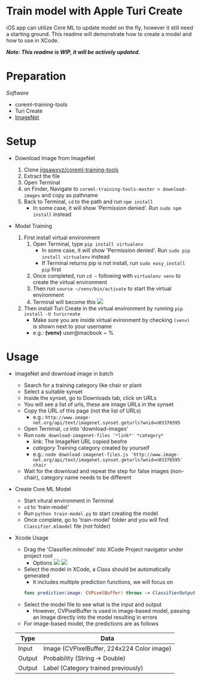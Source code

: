  # Train model with Apple Turi Create
  iOS app can utilize Core ML to update model on the fly, however it still need a starting ground. This readme will demonstrate how to create a model and how to use in XCode.
  
***Note: This readme is WIP, it will be actively updated.***

# Preparation
*Software*
- coreml-training-tools
- Turi Create
- [ImageNet](http://www.image-net.org)

# Setup

- Download Image from ImageNet
    1. Clone [jigsawxyz/coreml-training-tools](https://github.com/jigsawxyz/coreml-training-tools)
    1. Extract the file
    1. Open Terminal
    1. on Finder, Navigate to `coreml-training-tools-master > download-images` and copy as pathname
    1. Back to Terminal, `cd` to the path and run `npm install`
        - In some case, it will show 'Permission denied'. Run `sudo npm install` instead

- Model Training
    1. First install virtual environment
       1. Open Terminal, type `pip install virtualenv`
          - In some case, it will show 'Permission denied'. Run `sudo pip install virtualenv` instead
          - If Terminal returns pip is not install, run `sudo easy_install pip` first
       1. Once completed, run `cd ~` following with `virtualenv venv` to create the virtual environment
       1. Then run `source ~/venv/bin/activate` to start the virtual environment
       1. Terminal will become this
       ![](https://i.imgur.com/Z1bRS1H.png)
     1. Then install Turi Create in the virtual environment by running `pip install -U turicreate`
        - Make sure you are inside virtual evironment by checking `(venv)` is shown next to your username
        - e.g.: **(venv)** user@macbook ~ %
        
 
# Usage

- ImageNet and download image in batch
   - Search for a training category like chair or plant
   - Select a suitable synset
   - Inside the synset, go to Downloads tab, click on URLs
   - You will see a list of urls, these are image URLs in the synset
   - Copy the URL of this page (not the list of URLs)
     - e.g.: `http://www.image-net.org/api/text/imagenet.synset.geturls?wnid=n03376595`
   - Open Terminal, `cd` into 'download-images'
   - Run `node download-imagenet-files '*link*' *category*`
     - *link*: The ImageNet URL copied beofre
     - *category* Training category created by yourself
     - e.g.: `node download-imagenet-files.js 'http://www.image-net.org/api/text/imagenet.synset.geturls?wnid=n03376595' chair`
   - Wait for the download and repeat the step for false images (non-chair), category name needs to be different

- Create Core ML Model
   - Start vitural environment in Terminal
   - `cd` to 'train-model'
   - Run `python train-model.py` to start creating the model
   - Once complete, go to 'train-model' folder and you will find `Classifier.mlmodel` file (not folder)

- Xcode Usage
   - Drag the 'Classifier.mlmodel' into XCode Project navigator under project root
     - Options
     ![](https://i.imgur.com/3rh9EUy.png)
     ![](https://i.imgur.com/uJZuLkX.png)
   - Select the model in XCode, a Class should be automatically generated
     - It includes multiple prediction functions, we will focus on 
     ```swift 
     func prediction(image: CVPixelBuffer) throws -> ClassifierOutput
     ```
   - Select the model file to see what is the input and output
     - However, CVPixelBuffer is used in image-based model, passing an Image directly into the model resulting in errors
   - For image-based model, the predictions are as follows
   
   Type | Data
   ----- | -----
   Input | Image (CVPixelBuffer, 224x224 Color image)
   Output | Probability (String -> Double)
   Output | Label (Category trained previously)
